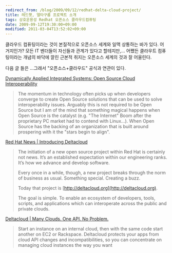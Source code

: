 ```yaml
---
redirect_from: /blog/2009/09/12/redhat-delta-cloud-project/
title: 레드햇, 델타구름 프로젝트 소개
tags: 상호운용성 Redhat 오픈소스 클라우드컴퓨팅
date: 2009-09-12T19:30:00+09:00
modified: 2011-03-04T13:52:02+09:00
---
```

클라우드 컴퓨팅이라는 것이 본질적으로 오픈소스 세계와 일맥 상통하는 바가
있다. 어거지인가? 모든 IT 벤더들이 자신들과 관계가 있다고 할테지만,...
어쨌든 클라우트 컴퓨팅이라는 개념의 바닥에 깔린 근본적 취지는 오픈소스
세계의 것과 잘 어울린다.

다음 글 들은 ...그래서 "오픈소스+클라우드" 공식과 연관이 있다.
 
[Dynamically Applied Integrated Systems: Open Source Cloud Interoperability](http://charmalloc.blogspot.com/2009/09/open-source-cloud-interoperability.html)

> The momentum in technology often picks up when developers converge to
> create Open Source solutions that can be used to solve interoperability
> issues. Arguably this is not required to be Open Source but I am of the
> mind that something magical happens when Open Source is the catalyst
> (e.g. "The Internet" Boom after the proprietary PC market had to contend
> with Linux...). When Open Source has the backing of an organization that
> is built around prospering with it the "stars begin to align".

[Red Hat News \| Introducing Deltacloud](http://press.redhat.com/2009/09/03/introducing-deltacloud/)

> The initiation of a new open source project within Red Hat is certainly
> not news. It’s an established expectation within our engineering ranks.
> It’s how we advance and develop software.
> 
> Every once in a while, though, a new project breaks through the norm of
> business as usual. Something special. Creating a buzz.
> 
> Today that project is [http://deltacloud.org](http://deltacloud.org).
> 
> The goal is simple. To enable an ecosystem of developers, tools, scripts,
> and applications which can interoperate across the public and private clouds.


[Deltacloud \| Many Clouds. One API. No Problem.](http://deltacloud.org/)

> Start an instance on an internal cloud, then with the same code start
> another on EC2 or Rackspace. Deltacloud protects your apps from cloud
> API changes and incompatibilities, so you can concentrate on managing
> cloud instances the way you want


